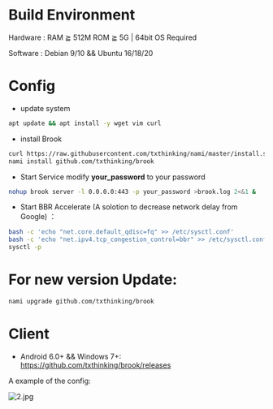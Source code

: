 # Build Environment
Hardware : RAM ≧ 512M ROM ≧ 5G | 64bit OS Required			

Software : Debian 9/10 && Ubuntu 16/18/20
# Config
- update system
```bash
apt update && apt install -y wget vim curl
```
- install Brook
```bash
curl https://raw.githubusercontent.com/txthinking/nami/master/install.sh | bash && sleep 6 && exec -l $SHELL
nami install github.com/txthinking/brook
```
- Start Service
modify **your_password** to your password
```bash
nohup brook server -l 0.0.0.0:443 -p your_password >brook.log 2<&1 &
```
- Start BBR Accelerate (A solotion to decrease network delay from Google) ：
```bash
bash -c 'echo "net.core.default_qdisc=fq" >> /etc/sysctl.conf'
bash -c 'echo "net.ipv4.tcp_congestion_control=bbr" >> /etc/sysctl.conf'
sysctl -p
```
# For new version Update:
```bash
nami upgrade github.com/txthinking/brook
```
# Client
- Android 6.0+ && Windows 7+: https://github.com/txthinking/brook/releases          

A example of the config:

![2.jpg](https://github.com/charlieethan/firewall-proxy/blob/master/photos/3.jpg)
